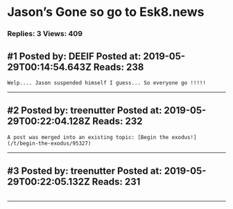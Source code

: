 # Jason’s Gone so go to Esk8.news

### Replies: 3 Views: 409

## \#1 Posted by: DEEIF Posted at: 2019-05-29T00:14:54.643Z Reads: 238

```
Welp.... Jason suspended himself I guess... So everyone go !!!!!
```

---
## \#2 Posted by: treenutter Posted at: 2019-05-29T00:22:04.128Z Reads: 232

```
A post was merged into an existing topic: [Begin the exodus!](/t/begin-the-exodus/95327)
```

---
## \#3 Posted by: treenutter Posted at: 2019-05-29T00:22:05.132Z Reads: 231

```

```

---
